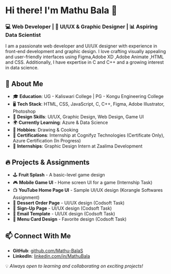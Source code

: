 # Hi there! I'm Mathu Bala 👋

### 💻 Web Developer | 🎨 UI/UX & Graphic Designer | 📊 Aspiring Data Scientist

I am a passionate web developer and UI/UX designer with experience in front-end development and graphic design. I love crafting visually appealing and user-friendly interfaces using Figma,Adobe XD ,Adobe Animate ,HTML and CSS. Additionally, I have expertise in C and C++ and a growing interest in data science.

## 🚀 About Me
- 🎓 **Education**: UG - Kaliswari College | PG - Kongu Engineering College
- 🖥 **Tech Stack**: HTML, CSS, JavaScript, C, C++, Figma, Adobe Illustrator, Photoshop
- 🎨 **Design Skills**: UI/UX, Graphic Design, Web Design, Game UI
- 🌍 **Currently Learning**: Azure & Data Science
- 🎯 **Hobbies**: Drawing & Cooking
- 📜 **Certifications**: Internship at Cognifyz Technologies (Certificate Only), Azure Certification (In Progress)
- 💼 **Internships**: Graphic Design Intern at Zaalima Development

## 🔥 Projects & Assignments
- 🕹 **Fruit Splash** - A basic-level game design
- 🎮 **Mobile Game UI** - Home screen UI for a game (Internship Task)
- 📺 **YouTube Home Page UI** - Sample UI/UX design (Korangle Softwares Assignment)
- 🍰 **Dessert Order Page** - UI/UX design (Codsoft Task)
- 📝 **Sign-Up Page** - UI/UX design (Codsoft Task)
- 📧 **Email Template** - UI/UX design (Codsoft Task)
- 📜 **Menu Card Design** - Favorite design (Codsoft Task)

## 📫 Connect With Me
- **GitHub**: [github.com/Mathu-BalaS](https://github.com/Mathu-BalaS)
- **LinkedIn**: [linkedin.com/in/MathuBala](https://www.linkedin.com/in/mathu-bala-687094318/)


💡 *Always open to learning and collaborating on exciting projects!*

